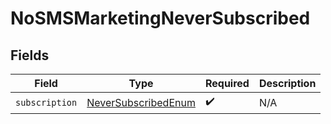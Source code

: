 # NoSMSMarketingNeverSubscribed


## Fields

| Field                                                                 | Type                                                                  | Required                                                              | Description                                                           |
| --------------------------------------------------------------------- | --------------------------------------------------------------------- | --------------------------------------------------------------------- | --------------------------------------------------------------------- |
| `subscription`                                                        | [NeverSubscribedEnum](../../models/components/NeverSubscribedEnum.md) | :heavy_check_mark:                                                    | N/A                                                                   |